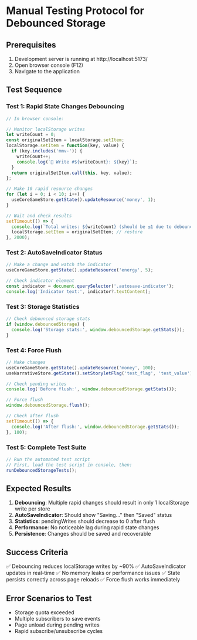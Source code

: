 # Manual Testing Protocol for Debounced Storage

## Prerequisites
1. Development server is running at http://localhost:5173/
2. Open browser console (F12)
3. Navigate to the application

## Test Sequence

### Test 1: Rapid State Changes Debouncing
```javascript
// In browser console:

// Monitor localStorage writes
let writeCount = 0;
const originalSetItem = localStorage.setItem;
localStorage.setItem = function(key, value) {
  if (key.includes('mmv-')) {
    writeCount++;
    console.log(`📀 Write #${writeCount}: ${key}`);
  }
  return originalSetItem.call(this, key, value);
};

// Make 10 rapid resource changes
for (let i = 0; i < 10; i++) {
  useCoreGameStore.getState().updateResource('money', 1);
}

// Wait and check results
setTimeout(() => {
  console.log(`Total writes: ${writeCount} (should be ≤1 due to debouncing)`);
  localStorage.setItem = originalSetItem; // restore
}, 2000);
```

### Test 2: AutoSaveIndicator Status
```javascript
// Make a change and watch the indicator
useCoreGameStore.getState().updateResource('energy', 5);

// Check indicator element
const indicator = document.querySelector('.autosave-indicator');
console.log('Indicator text:', indicator?.textContent);
```

### Test 3: Storage Statistics
```javascript
// Check debounced storage stats
if (window.debouncedStorage) {
  console.log('Storage stats:', window.debouncedStorage.getStats());
}
```

### Test 4: Force Flush
```javascript
// Make changes
useCoreGameStore.getState().updateResource('money', 100);
useNarrativeStore.getState().setStoryletFlag('test_flag', 'test_value');

// Check pending writes
console.log('Before flush:', window.debouncedStorage.getStats());

// Force flush
window.debouncedStorage.flush();

// Check after flush
setTimeout(() => {
  console.log('After flush:', window.debouncedStorage.getStats());
}, 100);
```

### Test 5: Complete Test Suite
```javascript
// Run the automated test script
// First, load the test script in console, then:
runDebouncedStorageTests();
```

## Expected Results

1. **Debouncing**: Multiple rapid changes should result in only 1 localStorage write per store
2. **AutoSaveIndicator**: Should show "Saving..." then "Saved" status
3. **Statistics**: pendingWrites should decrease to 0 after flush
4. **Performance**: No noticeable lag during rapid state changes
5. **Persistence**: Changes should be saved and recoverable

## Success Criteria

✅ Debouncing reduces localStorage writes by ~90%
✅ AutoSaveIndicator updates in real-time
✅ No memory leaks or performance issues
✅ State persists correctly across page reloads
✅ Force flush works immediately

## Error Scenarios to Test

- Storage quota exceeded
- Multiple subscribers to save events
- Page unload during pending writes
- Rapid subscribe/unsubscribe cycles